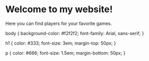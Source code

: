 <!DOCTYPE html>
<html>
  <head>
    <title>My Awesome Website</title>
  </head>
  <body>
    <h1>Welcome to my website!</h1>
    <p>Here you can find players for your favorite games.</p>
  </body>
</html>

body {
  background-color: #f2f2f2;
  font-family: Arial, sans-serif;
}

h1 {
  color: #333;
  font-size: 3em;
  margin-top: 50px;
}

p {
  color: #666;
  font-size: 1.5em;
  margin-bottom: 50px;
}

